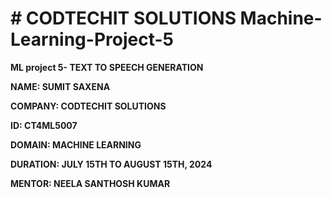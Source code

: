 # # CODTECHIT SOLUTIONS Machine-Learning-Project-5
**ML project 5- TEXT TO SPEECH GENERATION**

**NAME: SUMIT SAXENA**

**COMPANY: CODTECHIT SOLUTIONS**

**ID: CT4ML5007**

**DOMAIN: MACHINE LEARNING**

**DURATION: JULY 15TH TO AUGUST 15TH, 2024**

**MENTOR: NEELA SANTHOSH KUMAR**


